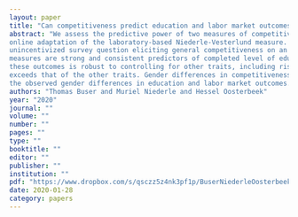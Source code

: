```yaml
---
layout: paper
title: "Can competitiveness predict education and labor market outcomes? Evidence from incentivized choice and survey measures"
abstract: "We assess the predictive power of two measures of competitiveness for education and labor market outcomes using a large, representative panel. The first is incentivized and is an
online adaptation of the laboratory-based Niederle-Vesterlund measure. The second is an
unincentivized survey question eliciting general competitiveness on an 11-point scale. Both
measures are strong and consistent predictors of completed level of education, field of study in college, occupation and income. The predictive power of the new unincentivized measure for
these outcomes is robust to controlling for other traits, including risk attitudes, confidence and the Big Five personality traits. For most outcomes, the predictive power of competitiveness
exceeds that of the other traits. Gender differences in competitiveness can explain 5-10% of
the observed gender differences in education and labor market outcomes."
authors: "Thomas Buser and Muriel Niederle and Hessel Oosterbeek"
year: "2020"
journal: ""
volume: ""
number: ""
pages: ""
type: ""
booktitle: ""
editor: ""
publisher: ""
institution: ""
pdf: "https://www.dropbox.com/s/qsczz5z4nk3pf1p/BuserNiederleOosterbeek2020.pdf?dl=0"
date: 2020-01-28
category: papers
---
```

